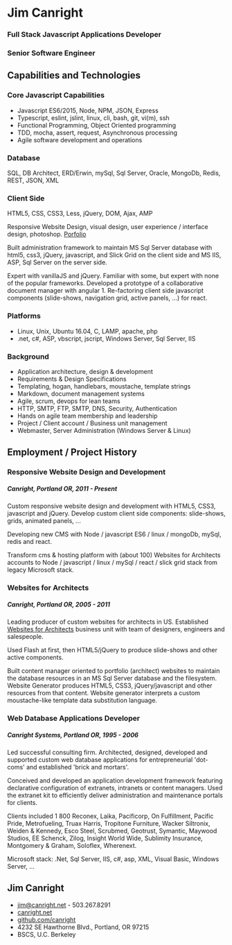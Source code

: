 # Jim Canright

### Full Stack Javascript Applications Developer
### Senior Software Engineer

## Capabilities and Technologies

### Core Javascript Capabilities

- Javascript ES6/2015, Node, NPM, JSON, Express
- Typescript, eslint, jslint, linux, cli, bash, git, vi(m), ssh
- Functional Programming, Object Oriented programming
- TDD, mocha, assert, request, Asynchronous processing
- Agile software development and operations

### Database

SQL, DB Architect, ERD/Erwin, mySql, Sql Server, Oracle, MongoDb, Redis, REST, JSON, XML

### Client Side

HTML5, CSS, CSS3, Less, jQuery, DOM, Ajax, AMP

Responsive Website Design, visual design, user experience / interface design, photoshop. [Porfolio](www.canright.net/client-side.hmd)

Built administration framework to maintain MS Sql Server database with html5, css3, jQuery, javascript, and Slick Grid on the client side and MS IIS, ASP, Sql Server on the server side.

Expert with vanillaJS and jQuery.  Familiar with some, but expert with none of the popular frameworks.  Developed a prototype of a collaborative document manager with angular 1.  Re-factoring client side javascript components (slide-shows, navigation grid, active panels, ...) for react.

### Platforms

- Linux, Unix, Ubuntu 16.04, C, LAMP, apache, php
- .net, c#, ASP, vbscript, jscript, Windows Server, Sql Server, IIS

### Background

- Application architecture, design & development
- Requirements & Design Specifications
- Templating, hogan, handlebars, moustache, template strings
- Markdown, document management systems
- Agile, scrum, devops for lean teams
- HTTP, SMTP, FTP, SMTP, DNS, Security, Authentication
- Hands on agile team membership and leadership
- Project / Client account / Business unit management
- Webmaster, Server Administration (Windows Server & Linux)

## Employment / Project History

### Responsive Website Design and Development

##### Canright, Portland OR, 2011 - Present

Custom responsive website design and development with HTML5, CSS3, javascript and jQuery.  Develop custom client side components: slide-shows, grids, animated panels, ...

Developing new CMS with Node / javascript ES6 / linux / mongoDb, mySql, redis and react.

Transform cms & hosting platform with (about 100) Websites for Architects accounts to Node / javascript / linux / mySql / react / slick grid stack from legacy Microsoft stack.

### Websites for Architects

##### Canright, Portland OR, 2005 - 2011

Leading producer of custom websites for architects in US.  Established [Websites for Architects](http://canright.com) business unit with team of designers, engineers and salespeople.

Used Flash at first, then HTML5/jQuery to produce slide-shows and other active components.

Built content manager oriented to portfolio (architect) websites to maintain the database resources in an MS Sql Server database and the filesystem.  Website Generator produces HTML5, CSS3, jQuery/javascript and other resources from that content.  Website generator interprets a custom moustache-like template data substitution language.

### Web Database Applications Developer

##### Canright Systems, Portland OR, 1995 - 2006

Led successful consulting firm.  Architected, designed, developed and supported custom web database applications for entrepreneurial  'dot-coms' and established 'brick and mortars'.

Conceived and developed an application development framework featuring declarative configuration of extranets, intranets or content managers.  Used the extranet kit to efficiently deliver administration and maintenance portals for clients.

Clients included 1 800 Reconex, Laika, Pacificorp, On Fulfillment, Pacific Pride, Metrofueling, Truax Harris, Tropitone Furniture, Wacker Siltronix, Weiden & Kennedy, Esco Steel, Scrubmed, Geotrust, Symantic, Maywood Studios, EE Schenck, Zilog, Insight World Wide, Sublimity Insurance, Montgomery & Graham, Soloflex, Wherenext.

Microsoft stack: .Net, Sql Server, IIS, c#, asp, XML, Visual Basic, Windows Server, ...

## Jim Canright

- jim@canright.net - 503.267.8291
- [canright.net](http://www.canright.net)
- [github.com/canright](http://github.com/canright)
- 4232 SE Hawthorne Blvd., Portland, OR 97215
- BSCS, U.C. Berkeley